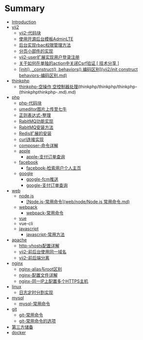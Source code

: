 # Summary

* [Introduction](README.md)
* [yii2](yii2/yii2.md)
  * [yii2-代码块](yii2/yii2-代码块.md)
  * [使用开源后台模板AdminLTE](yii2/使用开源后台模板adminlte.md)
  * [后台实现rbac权限管理方法](yii2/后台实现rbac权限管理方法.md)
  * [分页小部件的实现](yii2/分页小部件的实现.md)
  * [yii2-user扩展实现用户登录注册](yii2/yii2-user扩展实现用户登录注册.md)
  * [关于如何在单独的action中关闭Csrf验证 \[ 技术分享 \]](yii2/关于如何在单独的action中关闭csrf验证--技术分享-.md)
  * [\[init\(\), \_construct\(\) ,behaviors\(\) 编码区别\]\(yii2/init construct behaviors-编码区别.md\)](yii2/init\(\)-_construct\(\)-behaviors\(\)-\(yii2init-construct-behaviors-.md\).md)
* [thinkphp](thinkphp/thinkphp.md)
  * [thinkphp-空操作 空控制器处理](thinkphp/thinkphp-空操作-空控制器处理.md)(thinkphp/thinkphp/thinkphp-\(thinkphpthinkphp-.md\).md)
* [php](php/php.md)
  * [php-代码块](php/php-代码块.md)
  * [umeditor图片上传至七牛](php/umeditor图片上传至七牛.md)
  * [正则表达式-整理](php/正则表达式-语法.md)
  * [RabitMQ功能实现](php/rabbitmq功能实现.md)
  * [RabitMQ安装方法](php/rabbitmq安装方法.md)
  * [Redis扩展的安装](php/redis扩展的安装.md)
  * [curl连接实现](php/curl连接实现.md)
  * [composer-命令详解](php/composer-命令详解.md)
  * [apple](php/apple/apple.md)
    * [apple-支付订单查询](php/apple/苹果内购订单验证.md)
  * [facebook](php/facebook/facebook.md)
    * [facebook-检索用户个人主页](php/facebook/facebook-检索用户个人主页.md)
  * [google](php/google/google.md)
    * [google-fcm推送](php/google/google-fcm推送.md)
    * [google-支付订单查询](php/google/google-支付订单查询.md)
* [web](web/web.md)
  * [node.js](web/node/node.js.md)
    * [\[Node.js-常用命令\]\(web/node/Node.js 常用命令.md\)](web/node/node.js/node.js-\(webnodenode.js-.md\).md)
  * [webpack](web/webpack/webpack.md)
    * [webpack-常用命令](web/webpack/webpack-常用命令.md)
  * [vue](web/node/vue.md)
  * vue-cli
  * [javascript](web/javascript/javascript.md)
    * [javascript-常用方法](web/javascript/javascript-常用方法.md)
* [apache](apche/apache.md)
  * [http-vhosts配置详解](apche/http-vhosts配置详解.md)
  * [yii2-前后台使用同一域名](apche/yii2-前后台使用同一域名.md)
  * [yii2-前后端分离](apche/yii2-前后端分离.md)
* [nginx](nginx/nginx.md)
  * [nginx-alias与root区别  ](nginx/nginx-alias与root区别.md)
  * [nginx-配置文件详解](nginx/nginx-.md)
  * [nginx-同一IP上配置多个HTTPS主机](nginx/nginx-同一IP配置多个https主机.md)
* [linux](linux/linux.md)
  * [日志定时分割实现](linux/日志定时分割实现.md)
* [mysql](mysql/mysql.md)
  * [mysql-常用命令](mysql/mysql-常用命令.md)
* [git](git/git.md)
  * [git-常用命令](git/git-常用命令.md)
  * [git-常用命令的选项](git/git-常用命令的选项.md)
* [第三方储备](third_party_reserves/第三方储备.md)
* [docker](docker/docker.md)

